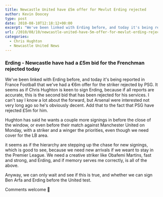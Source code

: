 ```yaml
---
title: Newcastle United have £5m offer for Mevlut Erding rejected
author: Kevin Doocey
type: post
date: 2010-08-10T12:18:12+00:00
excerpt: "We've been linked with Erding before, and today it's being reported in France Football that we've had a €6m offer for the striker rejected.."
url: /2010/08/10/newcastle-united-have-5m-offer-for-mevlut-erding-rejected/
categories:
  - Chris Hughton
  - Newcastle United News
---
```


### Erding - Newcastle have had a £5m bid for the Frenchman rejected today

We've been linked with Erding before, and today it's being reported in France Football that we've had a €6m offer for the striker rejected by PSG. It seems as if Chris Hughton is keen to sign Erding, because if all reports are accurate, this is the second bid that has been rejected for his services. I can't say I know a lot about the forward, but Arsenal were interested not very long ago so he's obviously decent. Add that to the fact that PSG have rejected £5m for him.

Hughton has said he wants a couple more signings in before the close of the window, or even before their match against Manchester United on Monday, with a striker and a winger the priorities, even though we need cover for the LB area.

it seems as if the hierarchy are stepping up the chase for new signings, which is good to see, because we need new arrivals if we weant to stay in the Premier League. We need a creative striker like Obafemi Martins, fast and strong, and Erding, and if memory serves me correctly, is all of the above.

Anyway, we can only wait and see if this is true, and whether we can sign Ben Arfa and Erding before the United test.

Comments welcome 🙂
